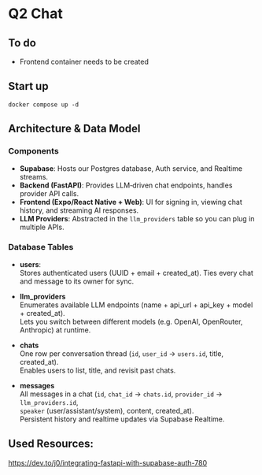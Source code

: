 # Q2 Chat

## To do

- Frontend container needs to be created

## Start up

```
docker compose up -d
```

## Architecture & Data Model

### Components

- **Supabase**: Hosts our Postgres database, Auth service, and Realtime streams.
- **Backend (FastAPI)**: Provides LLM‐driven chat endpoints, handles provider API calls.
- **Frontend (Expo/React Native + Web)**: UI for signing in, viewing chat history, and streaming AI responses.
- **LLM Providers**: Abstracted in the `llm_providers` table so you can plug in multiple APIs.

### Database Tables

- **users**:  
  Stores authenticated users (UUID + email + created_at). Ties every chat and message to its owner for sync.

- **llm_providers**  
  Enumerates available LLM endpoints (name + api_url + api_key + model + created_at).  
  Lets you switch between different models (e.g. OpenAI, OpenRouter, Anthropic) at runtime.  

- **chats**  
  One row per conversation thread (`id`, `user_id` → `users.id`, title, created_at).  
  Enables users to list, title, and revisit past chats.  

- **messages**  
  All messages in a chat (`id`, `chat_id` → `chats.id`, `provider_id` → `llm_providers.id`,  
  `speaker` (user/assistant/system), content, created_at).  
  Persistent history and realtime updates via Supabase Realtime.  

## Used Resources:

https://dev.to/j0/integrating-fastapi-with-supabase-auth-780
